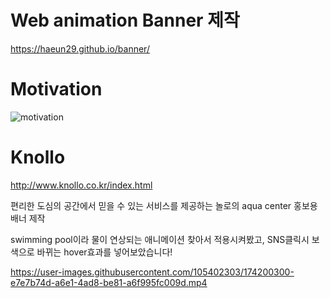 # Web animation Banner 제작 
https://haeun29.github.io/banner/

# Motivation
![motivation](https://user-images.githubusercontent.com/105402303/174119041-16f8073d-35e6-43f2-a6b0-7f19a7ad09ce.jpg)

# Knollo 
http://www.knollo.co.kr/index.html

편리한 도심의 공간에서 믿을 수 있는 서비스를 제공하는 놀로의 aqua center 홍보용 배너 제작

swimming pool이라 물이 연상되는 애니메이션 찾아서 적용시켜봤고, 
SNS클릭시 보색으로 바뀌는 hover효과를 넣어보았습니다! 

https://user-images.githubusercontent.com/105402303/174200300-e7e7b74d-a6e1-4ad8-be81-a6f995fc009d.mp4
